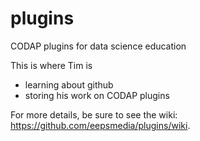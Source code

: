 # plugins
CODAP plugins for data science education

This is where Tim is
* learning about github
* storing his work on CODAP plugins

For more details, be sure to see the wiki: https://github.com/eepsmedia/plugins/wiki.
